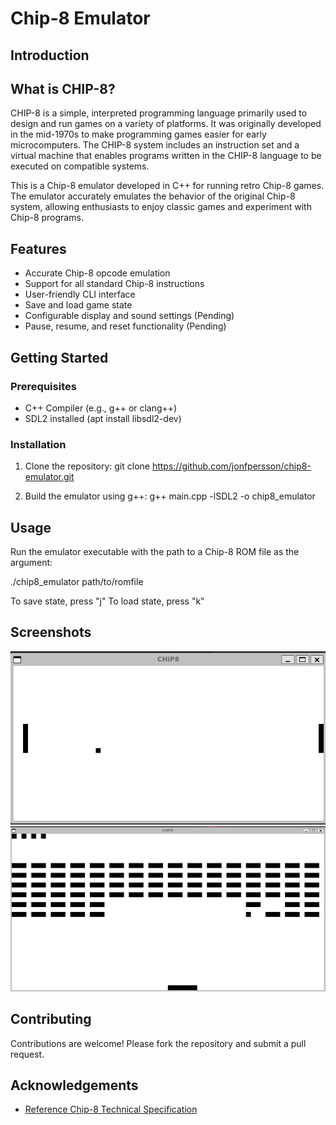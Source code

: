 # Chip-8 Emulator

## Introduction

## What is CHIP-8?
CHIP-8 is a simple, interpreted programming language primarily used to design and run games on a variety of platforms. It was originally developed in the mid-1970s to make programming games easier for early microcomputers. The CHIP-8 system includes an instruction set and a virtual machine that enables programs written in the CHIP-8 language to be executed on compatible systems.

This is a Chip-8 emulator developed in C++ for running retro Chip-8 games. The emulator accurately emulates the behavior of the original Chip-8 system, allowing enthusiasts to enjoy classic games and experiment with Chip-8 programs.

## Features

- Accurate Chip-8 opcode emulation
- Support for all standard Chip-8 instructions
- User-friendly CLI interface
- Save and load game state
- Configurable display and sound settings (Pending)
- Pause, resume, and reset functionality (Pending)

## Getting Started

### Prerequisites

- C++ Compiler (e.g., g++ or clang++)
- SDL2 installed (apt install libsdl2-dev)

### Installation

1. Clone the repository:
git clone https://github.com/jonfpersson/chip8-emulator.git

2. Build the emulator using g++:
g++ main.cpp -lSDL2 -o chip8_emulator


## Usage
Run the emulator executable with the path to a Chip-8 ROM file as the argument:

./chip8_emulator path/to/romfile

To save state, press "j"
To load state, press "k"

## Screenshots
![Pong](PONG.png)
![Brix](BRIX.png)

## Contributing

Contributions are welcome! Please fork the repository and submit a pull request.

## Acknowledgements

- [Reference Chip-8 Technical Specification](https://en.wikipedia.org/wiki/CHIP-8)
